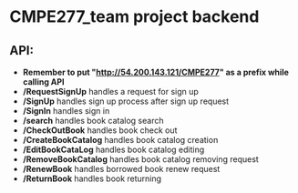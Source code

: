 # CMPE277_team project backend
## API: 
- **Remember to put  "http://54.200.143.121/CMPE277"  as a prefix while calling API**
- **/RequestSignUp**              handles a request for sign up
- **/SignUp**                     handles sign up process after sign up request
- **/SignIn**                     handles sign in
- **/search**                     handles book catalog search
- **/CheckOutBook**               handles book check out
- **/CreateBookCatalog**          handles book catalog creation
- **/EditBookCataLog**            handles book catalog editing
- **/RemoveBookCatalog**          handles book catalog removing request
- **/RenewBook**                  handles borrowed book renew request
- **/ReturnBook**                 handles book returning
